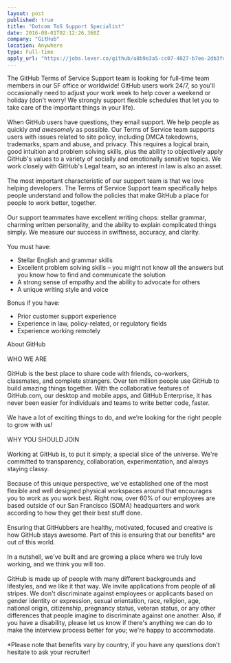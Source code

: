 ```yaml
---
layout: post
published: true
title: "Dotcom ToS Support Specialist"
date: 2016-08-01T02:12:26.360Z
company: "GitHub"
location: Anywhere
type: Full-time
apply_url: "https://jobs.lever.co/github/a8b9e3a5-cc07-4027-b7ee-2db3fd58f335"
---
```


<div>The GitHub Terms of Service Support team is looking for full-time team members in our SF office or worldwide! GitHub users work 24/7, so you&apos;ll occasionally need to adjust your work week to help cover a weekend or holiday (don&apos;t worry! We strongly support flexible schedules that let you to take care of the important things in your life).</div><div class="paragraph_break"><br></div><div>When GitHub users have questions, they email support. We help people as quickly&#xA0;<em>and awesomely</em>&#xA0;as possible. Our Terms of Service team supports users with issues related to site policy, including DMCA takedowns, trademarks, spam and abuse, and privacy. This requires a logical brain, good intuition and problem solving skills, plus the ability to objectively apply GitHub&apos;s values to a variety of socially and emotionally sensitive topics. We work closely with GitHub&apos;s Legal team, so an interest in law is also an asset.</div><div class="paragraph_break"><br></div><div>The most important characteristic of our support team is that we love helping developers. The Terms of Service Support team specifically helps people understand and follow the policies that make GitHub a place for people to work better, together.</div><div class="paragraph_break"><br></div><div>Our support teammates have excellent writing chops: stellar grammar, charming written personality, and the ability to explain complicated things simply. We measure our success in swiftness, accuracy, and clarity.</div><div class="paragraph_break"><br></div><div><a href="https://github.com/github/internal-jobs/blob/master/Support/Terms-of-Service-Support-Specialist.md#you-must-have"></a>You must have:</div><ul><li>Stellar English and grammar skills</li><li>Excellent problem solving skills &#x2013; you might not know all the answers but you know how to find and communicate the solution</li><li>A strong sense of empathy and the ability to advocate for others</li><li>A unique writing style and voice</li></ul><div><a href="https://github.com/github/internal-jobs/blob/master/Support/Terms-of-Service-Support-Specialist.md#bonus-if-you-have"></a>Bonus if you have:</div><ul><li>Prior customer support experience</li><li>Experience in law, policy-related, or regulatory fields</li><li>Experience working remotely</li></ul><div>About GitHub</div><div class="paragraph_break"><br></div><div>WHO WE ARE</div><div class="paragraph_break"><br></div><div>GitHub is the best place to share code with friends, co-workers, classmates, and complete strangers. Over ten million people use GitHub to build amazing things together. With the collaborative features of GitHub.com, our desktop and mobile apps, and GitHub Enterprise, it has never been easier for individuals and teams to write better code, faster.</div><div class="paragraph_break"><br></div><div>We have a lot of exciting things to do, and we&#x2019;re looking for the right people to grow with us!</div><div class="paragraph_break"><br></div><div>WHY YOU SHOULD JOIN</div><div class="paragraph_break"><br></div><div>Working at GitHub is, to put it simply, a special slice of the universe. We&apos;re committed to transparency, collaboration, experimentation, and always staying classy.</div><div class="paragraph_break"><br></div><div>Because of this unique perspective, we&apos;ve established one of the most flexible and well designed physical workspaces around that encourages you to work as you work best. Right now, over 60% of our employees are based outside of our San Francisco (SOMA) headquarters and work according to how they get their best stuff done.</div><div class="paragraph_break"><br></div><div>Ensuring that GitHubbers are healthy, motivated, focused and creative is how GitHub stays awesome. Part of this is ensuring that our benefits* are out of this world.</div><div class="paragraph_break"><br></div><div>In a nutshell, we&apos;ve built and are growing a place where we truly love working, and we think you will too.</div><div class="paragraph_break"><br></div><div>GitHub is made up of people with many different backgrounds and lifestyles, and we like it that way. We invite applications from people of all stripes. We don&apos;t discriminate against employees or applicants based on gender identity or expression, sexual orientation, race, religion, age, national origin, citizenship, pregnancy status, veteran status, or any other differences that people imagine to discriminate against one another. Also, if you have a disability, please let us know if there&apos;s anything we can do to make the interview process better for you; we&apos;re happy to accommodate.</div><div class="paragraph_break"><br></div><div>*Please note that benefits vary by country, if you have any questions don&apos;t hesitate to ask your recruiter!</div>